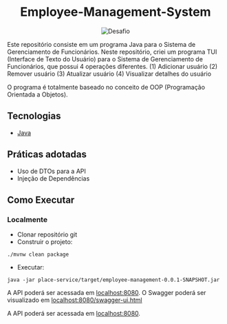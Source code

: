<h1 align="center">
Employee-Management-System
</h1>

<p align="center">
 
 <img src="https://img.shields.io/static/v1?label=Tipo&message=Desafio&color=8257E5&labelColor=000000" alt="Desafio" />
</p>

Este repositório consiste em um programa Java para o Sistema de Gerenciamento de Funcionários. Neste repositório, criei um programa TUI (Interface de Texto do Usuário) para o Sistema de Gerenciamento de Funcionários, que possui 4 operações diferentes.
(1) Adicionar usuário
(2) Remover usuário
(3) Atualizar usuário
(4) Visualizar detalhes do usuário

O programa é totalmente baseado no conceito de OOP (Programação Orientada a Objetos).
## Tecnologias
 
- [Java]([https://spring.io/projects/spring-boot](https://docs.oracle.com/en/java/))


## Práticas adotadas


- Uso de DTOs para a API
- Injeção de Dependências


## Como Executar

### Localmente
- Clonar repositório git
- Construir o projeto:
```
./mvnw clean package
```
- Executar:
```
java -jar place-service/target/employee-management-0.0.1-SNAPSHOT.jar
```

A API poderá ser acessada em [localhost:8080](http://localhost:8080).
O Swagger poderá ser visualizado em [localhost:8080/swagger-ui.html](http://localhost:8080/swagger-ui.html)



A API poderá ser acessada em [localhost:8080](http://localhost:8080).

